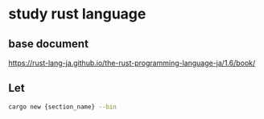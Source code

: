 # study rust language

## base document

https://rust-lang-ja.github.io/the-rust-programming-language-ja/1.6/book/

## Let

```sh
cargo new {section_name} --bin
```
